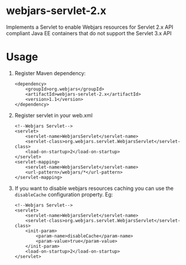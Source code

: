 webjars-servlet-2.x
========
Implements a Servlet to enable Webjars resources for Servlet 2.x API compliant Java EE containers that do not support the Servlet 3.x API

# Usage

1. Register Maven dependency:

    ```
    <dependency>
        <groupId>org.webjars</groupId>
        <artifactId>webjars-servlet-2.x</artifactId>
        <version>1.1</version>
    </dependency>
    ```

2. Register servlet in your web.xml

    ```
    <!--Webjars Servlet-->
    <servlet>
        <servlet-name>WebjarsServlet</servlet-name>
        <servlet-class>org.webjars.servlet.WebjarsServlet</servlet-class>
        <load-on-startup>2</load-on-startup>
    </servlet>
    <servlet-mapping>
        <servlet-name>WebjarsServlet</servlet-name>
        <url-pattern>/webjars/*</url-pattern>
    </servlet-mapping>
    ```

3. If you want to disable webjars resources caching you can use the `disableCache` configuration property. Eg:

    ```
    <!--Webjars Servlet-->
    <servlet>
        <servlet-name>WebjarsServlet</servlet-name>
        <servlet-class>org.webjars.servlet.WebjarsServlet</servlet-class>
        <init-param>
            <param-name>disableCache</param-name>
            <param-value>true</param-value>
        </init-param>
        <load-on-startup>2</load-on-startup>
    </servlet>
    ```
